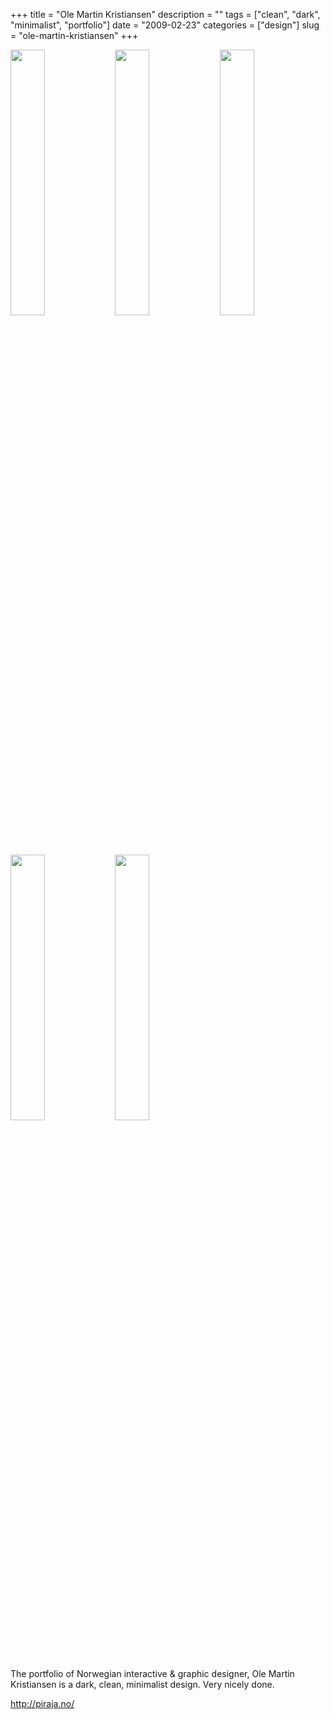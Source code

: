 +++
title = "Ole Martin Kristiansen"
description = ""
tags = ["clean", "dark", "minimalist", "portfolio"]
date = "2009-02-23"
categories = ["design"]
slug = "ole-martin-kristiansen"
+++


<div id="screens-thumbs" class="clearfix mt1-5">
<a href="/media/design/piraja-1.jpg" class="group" rel="group"><img src="/media/design/piraja-1.png" alt="" class="thumb" style="width: 33%; max-width: 33%;padding: 0 1px 1px 0" /></a><a href="/media/design/piraja-2.jpg" class="group" rel="group"><img src="/media/design/piraja-2.png" alt="" class="thumb" style="width: 33%; max-width: 33%;padding: 0 1px 1px 0" /></a><a href="/media/design/piraja-3.jpg" class="group" rel="group"><img src="/media/design/piraja-3.png" alt="" class="thumb" style="width: 33%; max-width: 33%;padding: 0 1px 1px 0" /></a><a href="/media/design/piraja-4.jpg" class="group" rel="group"><img src="/media/design/piraja-4.png" alt="" class="thumb" style="width: 33%; max-width: 33%;padding: 0 1px 1px 0" /></a><a href="/media/design/piraja-5.jpg" class="group" rel="group"><img src="/media/design/piraja-5.png" alt="" class="thumb" style="width: 33%; max-width: 33%;padding: 0 1px 1px 0" /></a>
</div>   
<p>The portfolio of Norwegian interactive &amp; graphic designer, Ole Martin Kristiansen is a dark, clean, minimalist design. Very nicely done.</p>
<p><a href="http://piraja.no/">http://piraja.no/</a></p>  
